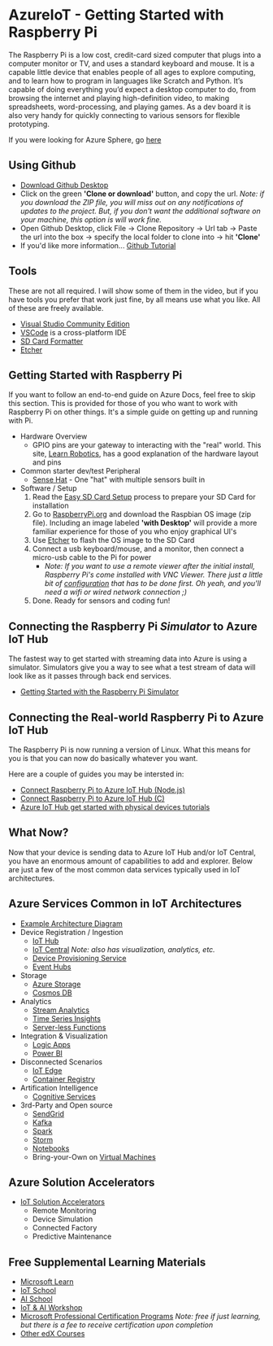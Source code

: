 # AzureIoT - Getting Started with Raspberry Pi
The Raspberry Pi is a low cost, credit-card sized computer that plugs into a computer monitor or TV, and uses a standard keyboard and mouse. It is a capable little device that enables people of all ages to explore computing, and to learn how to program in languages like Scratch and Python. It’s capable of doing everything you’d expect a desktop computer to do, from browsing the internet and playing high-definition video, to making spreadsheets, word-processing, and playing games.  As a dev board it is also very handy for quickly connecting to various sensors for flexible prototyping.

If you were looking for Azure Sphere, go [here](https://github.com/jasonerrett/AzureIoT_HelloSphere)

## Using Github
- [Download Github Desktop](https://desktop.github.com/)
- Click on the green **'Clone or download'** button, and copy the url.  *Note: if you download the ZIP file, you will miss out on any notifications of updates to the project.  But, if you don't want the additional software on your machine, this option is will work fine.*
- Open Github Desktop, click File -> Clone Repository -> Url tab -> Paste the url into the box -> specify the local folder to clone into -> hit **'Clone'**
- If you'd like more information... [Github Tutorial](https://lab.github.com/githubtraining/paths/first-day-on-github)

## Tools
These are not all required.  I will show some of them in the video, but if you have tools you prefer that work just fine, by all means use what you like.  All of these are freely available.
- [Visual Studio Community Edition](https://visualstudio.microsoft.com/vs/community/)
- [VSCode](https://code.visualstudio.com/Download) is a cross-platform IDE
- [SD Card Formatter](https://www.sdcard.org/downloads/formatter/)
- [Etcher](https://www.balena.io/etcher/)

## Getting Started with Raspberry Pi
If you want to follow an end-to-end guide on Azure Docs, feel free to skip this section.  This is provided for those of you who want to work with Raspberry Pi on other things.  It's a simple guide on getting up and running with Pi.
- Hardware Overview
    - GPIO pins are your gateway to interacting with the "real" world.  This site, [Learn Robotics](https://www.learnrobotics.org/blog/raspberry-pi-gpio/
), has a good explanation of the hardware layout and pins
- Common starter dev/test Peripheral
    - [Sense Hat](https://projects.raspberrypi.org/en/projects/getting-started-with-the-sense-hat) - One "hat" with multiple sensors built in
- Software / Setup
    1. Read the [Easy SD Card Setup](https://elinux.org/RPi_Easy_SD_Card_Setup) process to prepare your SD Card for installation
    2. Go to [RaspberryPi.org](https://www.raspberrypi.org/downloads/raspbian/) and download the Raspbian OS image (zip file).  Including an image labeled **'with Desktop'** will provide a more familiar experience for those of you who enjoy graphical UI's
    3. Use [Etcher](https://www.raspberrypi.org/documentation/installation/installing-images/README.md) to flash the OS image to the SD Card
    4. Connect a usb keyboard/mouse, and a monitor, then connect a micro-usb cable to the Pi for power
        - *Note: If you want to use a remote viewer after the initial install, Raspberry Pi's come installed with VNC Viewer.  There just a little bit of [configuration](https://www.realvnc.com/en/connect/docs/raspberry-pi.html#raspberry-pi-setup) that has to be done first. Oh yeah, and you'll need a wifi or wired network connection ;)*
    5. Done.  Ready for sensors and coding fun!

## Connecting the Raspberry Pi *Simulator* to Azure IoT Hub
The fastest way to get started with streaming data into Azure is using a simulator.  Simulators give you a way to see what a test stream of data will look like as it passes through back end services.
- [Getting Started with the Raspberry Pi Simulator](https://docs.microsoft.com/en-us/azure/iot-hub/iot-hub-raspberry-pi-web-simulator-get-started)


## Connecting the Real-world Raspberry Pi to Azure IoT Hub
The Raspberry Pi is now running a version of Linux.  What this means for you is that you can now do basically whatever you want.

Here are a couple of guides you may be intersted in:
- [Connect Raspberry Pi to Azure IoT Hub (Node.js)](https://docs.microsoft.com/en-us/azure/iot-hub/iot-hub-raspberry-pi-kit-node-get-started)
- [Connect Raspberry Pi to Azure IoT Hub (C)](https://docs.microsoft.com/en-us/azure/iot-hub/iot-hub-raspberry-pi-kit-c-get-started)
- [Azure IoT Hub get started with physical devices tutorials](https://docs.microsoft.com/en-us/azure/iot-hub/iot-hub-get-started-physical)

## What Now?
Now that your device is sending data to Azure IoT Hub and/or IoT Central, you have an enormous amount of capabilities to add and explorer.  Below are just a few of the most common data services typically used in IoT architectures.

## Azure Services Common in IoT Architectures
- [Example Architecture Diagram](images/AzureIoTArchitecture.png
)
- Device Registration / Ingestion
    - [IoT Hub](https://docs.microsoft.com/en-us/azure/iot-hub/about-iot-hub)
    - [IoT Central](https://docs.microsoft.com/en-us/azure/iot-central/overview-iot-central) *Note: also has visualization, analytics, etc.*
    - [Device Provisioning Service](https://docs.microsoft.com/en-us/azure/iot-dps/about-iot-dps)
    - [Event Hubs](https://docs.microsoft.com/en-us/azure/event-hubs/event-hubs-about)
- Storage
    - [Azure Storage](https://docs.microsoft.com/en-us/azure/storage/common/storage-introduction)
    - [Cosmos DB](https://docs.microsoft.com/en-us/azure/cosmos-db/introduction)
- Analytics
    - [Stream Analytics](https://docs.microsoft.com/en-us/azure/stream-analytics/stream-analytics-introduction)
    - [Time Series Insights](https://docs.microsoft.com/en-us/azure/time-series-insights/time-series-insights-update-overview)
    - [Server-less Functions](https://docs.microsoft.com/en-us/azure/azure-functions/functions-overview)
- Integration & Visualization
    - [Logic Apps](https://docs.microsoft.com/en-us/azure/logic-apps/logic-apps-overview)
    - [Power BI](https://docs.microsoft.com/en-us/power-bi/power-bi-overview)
- Disconnected Scenarios
    - [IoT Edge](https://docs.microsoft.com/en-us/azure/iot-edge/about-iot-edge)
    - [Container Registry](https://docs.microsoft.com/en-us/azure/container-registry/container-registry-intro)
- Artification Intelligence
    - [Cognitive Services](https://docs.microsoft.com/en-us/azure/cognitive-services/)
- 3rd-Party and Open source
    - [SendGrid](https://docs.microsoft.com/en-us/azure/sendgrid-dotnet-how-to-send-email)
    - [Kafka](https://docs.microsoft.com/en-us/azure/hdinsight/kafka/apache-kafka-introduction)
    - [Spark](https://docs.microsoft.com/en-us/azure/hdinsight/spark/apache-spark-overview)
    - [Storm](https://docs.microsoft.com/en-us/azure/hdinsight/storm/apache-storm-overview)
    - [Notebooks](https://docs.microsoft.com/en-us/azure/notebooks/azure-notebooks-overview)
    - Bring-your-Own on [Virtual Machines](https://azure.microsoft.com/en-us/services/virtual-machines/)

## Azure Solution Accelerators
- [IoT Solution Accelerators](https://azure.microsoft.com/en-us/features/iot-accelerators/)
    - Remote Monitoring
    - Device Simulation
    - Connected Factory
    - Predictive Maintenance

## Free Supplemental Learning Materials
- [Microsoft Learn](https://docs.microsoft.com/en-us/learn/)
- [IoT School](https://iotschool.microsoft.com/)
- [AI School](https://aischool.microsoft.com/)
- [IoT & AI Workshop](https://github.com/kenhausman/ADSWorkshop)
- [Microsoft Professional Certification Programs](https://www.edx.org/course/?type=Professional%20Certificate&school=Microsoft%3A%20Microsoft) *Note: free if just learning, but there is a fee to receive certification upon completion*
- [Other edX Courses](https://www.edx.org/course?search_query=Azure)





